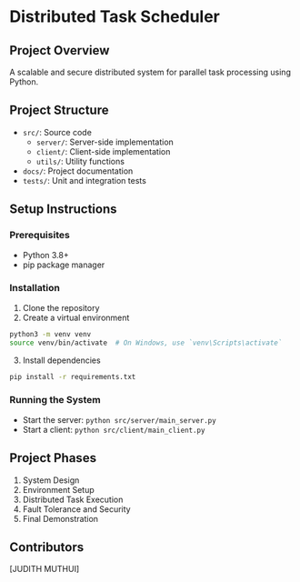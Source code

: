 # Distributed Task Scheduler

## Project Overview
A scalable and secure distributed system for parallel task processing using Python.

## Project Structure
- `src/`: Source code
  - `server/`: Server-side implementation
  - `client/`: Client-side implementation
  - `utils/`: Utility functions
- `docs/`: Project documentation
- `tests/`: Unit and integration tests

## Setup Instructions

### Prerequisites
- Python 3.8+
- pip package manager

### Installation
1. Clone the repository
2. Create a virtual environment
```bash
python3 -m venv venv
source venv/bin/activate  # On Windows, use `venv\Scripts\activate`
```

3. Install dependencies
```bash
pip install -r requirements.txt
```

### Running the System
- Start the server: `python src/server/main_server.py`
- Start a client: `python src/client/main_client.py`

## Project Phases
1. System Design
2. Environment Setup
3. Distributed Task Execution
4. Fault Tolerance and Security
5. Final Demonstration

## Contributors
[JUDITH MUTHUI]

